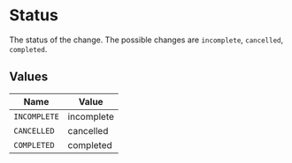 # Status

The status of the change. The possible changes are `incomplete`, `cancelled`, `completed`.


## Values

| Name         | Value        |
| ------------ | ------------ |
| `INCOMPLETE` | incomplete   |
| `CANCELLED`  | cancelled    |
| `COMPLETED`  | completed    |